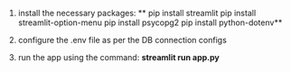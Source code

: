 1. install the necessary packages:
  ** pip install streamlit
   pip install streamlit-option-menu 
   pip install psycopg2
   pip install python-dotenv**

3. configure the .env file as per the DB connection configs

4. run the app using the command: **streamlit run app.py**
